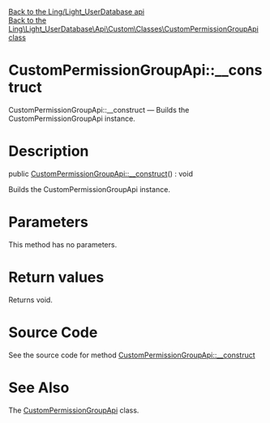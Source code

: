 [Back to the Ling/Light_UserDatabase api](https://github.com/lingtalfi/Light_UserDatabase/blob/master/doc/api/Ling/Light_UserDatabase.md)<br>
[Back to the Ling\Light_UserDatabase\Api\Custom\Classes\CustomPermissionGroupApi class](https://github.com/lingtalfi/Light_UserDatabase/blob/master/doc/api/Ling/Light_UserDatabase/Api/Custom/Classes/CustomPermissionGroupApi.md)


CustomPermissionGroupApi::__construct
================



CustomPermissionGroupApi::__construct — Builds the CustomPermissionGroupApi instance.




Description
================


public [CustomPermissionGroupApi::__construct](https://github.com/lingtalfi/Light_UserDatabase/blob/master/doc/api/Ling/Light_UserDatabase/Api/Custom/Classes/CustomPermissionGroupApi/__construct.md)() : void




Builds the CustomPermissionGroupApi instance.




Parameters
================

This method has no parameters.


Return values
================

Returns void.








Source Code
===========
See the source code for method [CustomPermissionGroupApi::__construct](https://github.com/lingtalfi/Light_UserDatabase/blob/master/Api/Custom/Classes/CustomPermissionGroupApi.php#L21-L24)


See Also
================

The [CustomPermissionGroupApi](https://github.com/lingtalfi/Light_UserDatabase/blob/master/doc/api/Ling/Light_UserDatabase/Api/Custom/Classes/CustomPermissionGroupApi.md) class.



